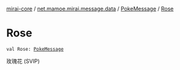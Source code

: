 [mirai-core](../../index.md) / [net.mamoe.mirai.message.data](../index.md) / [PokeMessage](index.md) / [Rose](./-rose.md)

# Rose

`val Rose: `[`PokeMessage`](index.md)

玫瑰花 (SVIP)

